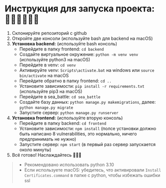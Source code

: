 # Инструкция для запуска проекта: 👨‍🦯👨‍🦯👨‍🦯

1. Склонируйте репозиторий с github
2. Откройте две консоли (используйте bash для backend на macOS)
3. **Установка backend:** (используйте bash консоль) 
    - Перейдите в папку frontend: `cd backend`
    - Создайте виртуальное окружение: `python -m venv venv` (используйте python3 на macOS)
    - Перейдите в venv: `cd venv`
    - Активируйте venv: `Scripts\activate.bat` на windows или `source bin/activate` на macOS
    - Перейдите обратно в папку frontend: `cd ..`
    - Установите зависимости: `pip install -r requirements.txt` (используйте pip3 на macOS)
    - Перейдите в sea_battle: `cd sea_battle`
    - Создайте базу данных: `python manage.py makemigrations`, далее: `python manage.py migrate`
    - Запустите сервер: `python manage.py runserver`
4. **Установка frontend:** (используйте вторую консоль)
    - Перейдите в папку backend: `cd frontend`
    - Установите зависимости: `npm install` (полсе установки должно быть написано 8 vulnerabilities, это нормально, ничего предпринимать не нужно)
    - Запустите сервер: `npm start` (в первый раз сервер запускается около минуты)
5. Всё готово! Наслаждайтесь 🤤🤤🤤

> * Рекомендовано использовать python 3.10
> * Если используете macOS: убедитесь, что активировали `Install Certificates.command` в папке с python, чтобы избежать ошибки ssl

